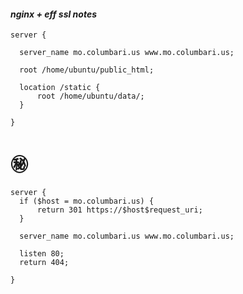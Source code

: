 #### *nginx + eff ssl notes*

```
server {

  server_name mo.columbari.us www.mo.columbari.us;

  root /home/ubuntu/public_html;

  location /static {
      root /home/ubuntu/data/;
  }

}
```

# :secret:


```
server {
  if ($host = mo.columbari.us) {
      return 301 https://$host$request_uri;
  }

  server_name mo.columbari.us www.mo.columbari.us;

  listen 80;
  return 404;

}
```
